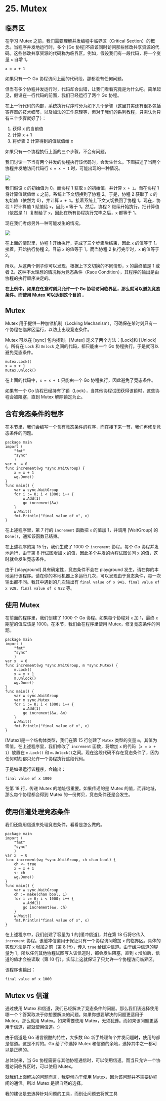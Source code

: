 # 25\. Mutex

## 临界区

在学习 Mutex 之前，我们需要理解并发编程中临界区（Critical Section）的概念。当程序并发地运行时，多个 [Go
协程]不应该同时访问那些修改共享资源的代码。这些修改共享资源的代码称为临界区。例如，假设我们有一段代码，将一个变量 `x` 自增 1。

    
    
    x = x + 1

如果只有一个 Go 协程访问上面的代码段，那都没有任何问题。

但当有多个协程并发运行时，代码却会出错，让我们看看究竟是为什么吧。简单起见，假设在一行代码的前面，我们已经运行了两个 Go 协程。

在上一行代码的内部，系统执行程序时分为如下几个步骤（这里其实还有很多包括寄存器的技术细节，以及加法的工作原理等，但对于我们的系列教程，只需认为只有三个步骤就好了）：

  1. 获得 x 的当前值
  2. 计算 x + 1
  3. 将步骤 2 计算得到的值赋值给 x

如果只有一个协程执行上面的三个步骤，不会有问题。

我们讨论一下当有两个并发的协程执行该代码时，会发生什么。下图描述了当两个协程并发地访问代码行 `x = x + 1` 时，可能出现的一种情况。

![](https://img2018.cnblogs.com/blog/1825659/201910/1825659-20191023232653622-1464997992.png)

我们假设 `x` 的初始值为 0。而协程 1 获取 `x` 的初始值，并计算 `x + 1`。而在协程 1 将计算值赋值给 `x`
之前，系统上下文切换到了协程 2。于是，协程 2 获取了 `x` 的初始值（依然为 0），并计算 `x + 1`。接着系统上下文又切换回了协程
1。现在，协程 1 将计算值 1 赋值给 `x`，因此 `x` 等于 1。然后，协程 2 继续开始执行，把计算值（依然是 1）复制给了
`x`，因此在所有协程执行完毕之后，`x` 都等于 1。

现在我们考虑另外一种可能发生的情况。

![](https://img2018.cnblogs.com/blog/1825659/201910/1825659-20191023232706046-1262031165.png)

在上面的情形里，协程 1 开始执行，完成了三个步骤后结束，因此 `x` 的值等于 1。接着，开始执行协程 2。目前 `x` 的值等于 1。而当协程 2
执行完毕时，`x` 的值等于 2。

所以，从这两个例子你可以发现，根据上下文切换的不同情形，`x` 的最终值是 1 或者 2。这种不太理想的情况称为竞态条件（Race
Condition），其程序的输出是由协程的执行顺序决定的。

**在上例中，如果在任意时刻只允许一个 Go 协程访问临界区，那么就可以避免竞态条件。而使用 Mutex 可以达到这个目的** 。

## Mutex

Mutex 用于提供一种加锁机制（Locking Mechanism），可确保在某时刻只有一个协程在临界区运行，以防止出现竞态条件。

Mutex 可以在 [sync] 包内找到。[Mutex] 定义了两个方法：[Lock]和 [Unlock](。所有在 `Lock` 和 `Unlock`
之间的代码，都只能由一个 Go 协程执行，于是就可以避免竞态条件。

    
    
    mutex.Lock()  
    x = x + 1  
    mutex.Unlock()

在上面的代码中，`x = x + 1` 只能由一个 Go 协程执行，因此避免了竞态条件。

如果有一个 Go 协程已经持有了锁（Lock），当其他协程试图获得该锁时，这些协程会被阻塞，直到 Mutex 解除锁定为止。

## 含有竞态条件的程序

在本节里，我们会编写一个含有竞态条件的程序，而在接下来一节，我们再修复竞态条件的问题。

    
    
    package main  
    import (  
        "fmt"
        "sync"
        )
    var x  = 0  
    func increment(wg *sync.WaitGroup) {  
        x = x + 1
        wg.Done()
    }
    func main() {  
        var w sync.WaitGroup
        for i := 0; i < 1000; i++ {
            w.Add(1)        
            go increment(&w)
        }
        w.Wait()
        fmt.Println("final value of x", x)
    }

在上述程序里，第 7 行的 `increment` 函数把 `x` 的值加 1，并调用 [WaitGroup] 的 `Done()`，通知该函数已结束。

在上述程序的第 15 行，我们生成了 1000 个 `increment` 协程。每个 Go 协程并发地运行，由于第 8 行试图增加 `x`
的值，因此多个并发的协程试图访问 `x` 的值，这时就会发生竞态条件。

由于 [playground] 具有确定性，竞态条件不会在 playground
发生，请在你的本地运行该程序。请在你的本地机器上多运行几次，可以发现由于竞态条件，每一次输出都不同。我其中遇到的几次输出有 `final value of
x 941`、`final value of x 928`、`final value of x 922` 等。

## 使用 Mutex

在前面的程序里，我们创建了 1000 个 Go 协程。如果每个协程对 `x` 加 1，最终 `x` 期望的值应该是 1000。在本节，我们会在程序里使用
Mutex，修复竞态条件的问题。

    
    
    package main  
    import (  
        "fmt"
        "sync"
        )
    var x  = 0  
    func increment(wg *sync.WaitGroup, m *sync.Mutex) {  
        m.Lock()
        x = x + 1
        m.Unlock()
        wg.Done()   
    }
    func main() {  
        var w sync.WaitGroup
        var m sync.Mutex
        for i := 0; i < 1000; i++ {
            w.Add(1)        
            go increment(&w, &m)
        }
        w.Wait()
        fmt.Println("final value of x", x)
    }

[Mutex]是一个结构体类型，我们在第 15 行创建了 `Mutex` 类型的变量 `m`，其值为零值。在上述程序里，我们修改了 `increment`
函数，将增加 `x` 的代码（`x = x + 1`）放置在 `m.Lock()` 和
`m.Unlock()`之间。现在这段代码不存在竞态条件了，因为任何时刻都只允许一个协程执行这段代码。

于是如果运行该程序，会输出：

    
    
    final value of x 1000

在第 18 行，传递 Mutex 的地址很重要。如果传递的是 Mutex 的值，而非地址，那么每个协程都会得到 Mutex 的一份拷贝，竞态条件还是会发生。

## 使用信道处理竞态条件

我们还能用信道来处理竞态条件。看看是怎么做的。

    
    
    package main  
    import (  
        "fmt"
        "sync"
        )
    var x  = 0  
    func increment(wg *sync.WaitGroup, ch chan bool) {  
        ch <- true
        x = x + 1
        <- ch
        wg.Done()   
    }
    func main() {  
        var w sync.WaitGroup
        ch := make(chan bool, 1)
        for i := 0; i < 1000; i++ {
            w.Add(1)        
            go increment(&w, ch)
        }
        w.Wait()
        fmt.Println("final value of x", x)
    }

在上述程序中，我们创建了容量为 1 的[缓冲信道]，并在第 18 行将它传入 `increment` 协程。该缓冲信道用于保证只有一个协程访问增加 `x`
的临界区。具体的实现方法是在 `x` 增加之前（第 8 行），传入 `true` 给缓冲信道。由于缓冲信道的容量为
1，所以任何其他协程试图写入该信道时，都会发生阻塞，直到 `x` 增加后，信道的值才会被读取（第 10 行）。实际上这就保证了只允许一个协程访问临界区。

该程序也输出：

    
    
    final value of x 1000

## Mutex vs 信道

通过使用 Mutex 和信道，我们已经解决了竞态条件的问题。那么我们该选择使用哪一个？答案取决于你想要解决的问题。如果你想要解决的问题更适用于
Mutex，那么就用 Mutex。如果需要使用 Mutex，无须犹豫。而如果该问题更适用于信道，那就使用信道。:)

由于信道是 Go 语言很酷的特性，大多数 Go 新手处理每个并发问题时，使用的都是信道。这是不对的。Go 给了你选择 Mutex
和信道的余地，选择其中之一都可以是正确的。

总体说来，当 Go 协程需要与其他协程通信时，可以使用信道。而当只允许一个协程访问临界区时，可以使用 Mutex。

就我们上面解决的问题而言，我更倾向于使用 Mutex，因为该问题并不需要协程间的通信。所以 Mutex 是很自然的选择。

我的建议是去选择针对问题的工具，而别让问题去将就工具

